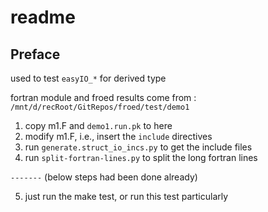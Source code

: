 
# readme

## Preface

used to test `easyIO_*` for derived type

fortran module and froed results come from : `/mnt/d/recRoot/GitRepos/froed/test/demo1`


1. copy m1.F and `demo1.run.pk` to here
2. modify m1.F, i.e., insert the `include` directives
3. run `generate.struct_io_incs.py` to get the include files
4. run `split-fortran-lines.py` to split the long fortran lines

`-------` (below steps had been done already)

5. just run the make test, or run this test particularly
